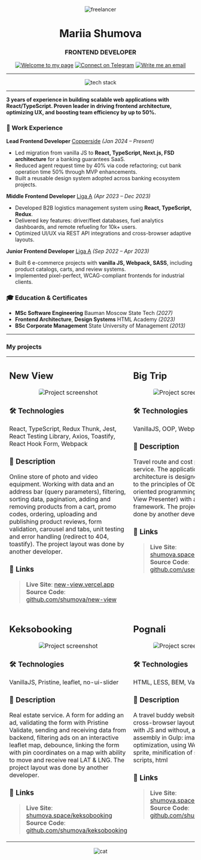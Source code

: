 <div align="center">
  <img src="https://github.com/user-attachments/assets/588369eb-d116-44eb-b12a-14838c1a123f" alt="freelancer"/>
</div>

<h1 align="center">Mariia Shumova</h1>
<h3 align="center">FRONTEND DEVELOPER</h3>

<div align="center">
 <a href="https://shumova.github.io/" target="_blank"><img src="https://img.shields.io/badge/-Welcome_to_my_page-8DB6CD?style=flat" alt="Welcome to my page"/></a>
 <a href="https://t.me/shumova_mariia" target="_blank"><img src="https://img.shields.io/badge/-Connect_on_Telegram-9F9F92?style=flat" alt="Connect on Telegram"/></a>
 <a href="mailto:schumova.maria@gmail.com" target="_blank"><img src="https://img.shields.io/badge/-Write_me_an_email-4F6D7A?style=flat" alt="Write me an email"/></a>
</div>

---

<p align="center">
  <img src="https://skillicons.dev/icons?i=js,ts,react,nextjs,redux,sass,less,tailwind,jest,figma,webpack,git&perline=6&theme=light" alt="tech stack">
</p>

---

**3 years of experience in building scalable web applications with React/TypeScript. Proven leader in driving frontend architecture, optimizing UX, and boosting team efficiency by up to 50%.**  

### 💼 Work Experience  
**Lead Frontend Developer** [Copperside](https://copperside.ru/) *(Jan 2024 – Present)*  
- Led migration from vanilla JS to **React, TypeScript, Next.js, FSD architecture** for a banking guarantees SaaS.  
- Reduced agent request time by 40% via code refactoring; cut bank operation time 50% through MVP enhancements.  
- Built a reusable design system adopted across banking ecosystem projects.  

**Middle Frontend Developer** [Liga A](https://ligaa.agency/) *(Apr 2023 – Dec 2023)*  
- Developed B2B logistics management system using **React, TypeScript, Redux**.  
- Delivered key features: driver/fleet databases, fuel analytics dashboards, and remote refueling for 10k+ users.  
- Optimized UI/UX via REST API integrations and cross-browser adaptive layouts.  

**Junior Frontend Developer** [Liga A](https://ligaa.agency/) *(Sep 2022 – Apr 2023)*  
- Built 6 e-commerce projects with **vanilla JS, Webpack, SASS**, including product catalogs, carts, and review systems.  
- Implemented pixel-perfect, WCAG-compliant frontends for industrial clients.  

### 🎓 Education & Certificates  
- **MSc Software Engineering** Bauman Moscow State Tech *(2027)*  
- **Frontend Architecture**, **Design Systems** HTML Academy *(2023)*  
- **BSc Corporate Management** State University of Management *(2013)*  
---

### My projects

<table>

<tr>
<td width="50%" valign="top">

## New View

<div align="center">
  <img src="https://github.com/user-attachments/assets/58d8c106-9feb-4622-8840-b1cfa64465de" alt="Project screenshot" style="max-width: 100%; border-radius: 4px;">
</div>

### 🛠️ Technologies  
React, TypeScript, Redux Thunk, Jest, React Testing Library, Axios, Toastify, React Hook Form, Webpack
      
### 📝 Description 
Online store of photo and video equipment. Working with data and an address bar (query parameters), filtering, sorting data, pagination, adding and removing products from a cart, promo codes, ordering, uploading and publishing product reviews, form validation, carousel and tabs, unit testing and error handling (redirect to 404, toastify). The project layout was done by another developer.

### 🔗 Links 
> **Live Site**: [new-view.vercel.app](https://new-view.vercel.app/catalog)  
> **Source Code**: [github.com/shumova/new-view](https://github.com/shumova/new-view)

</td>
<td width="50%" valign="top">

## Big Trip

<div align="center">
  <img src="https://github.com/user-attachments/assets/723d770d-0102-4d6b-b109-f06cc71550ce" alt="Project screenshot" style="max-width: 100%; border-radius: 4px;">
</div>

### 🛠️ Technologies
VanillaJS, OOP, Webpack, Flatpickr

### 📝 Description
Travel route and cost planning service. The application architecture is designed according to the principles of Object-oriented programming (Model View Presenter) with a custom framework.
The project layout was done by another developer

### 🔗 Links
> **Live Site**: [shumova.space/big-trip](https://shumova.space/big-trip/)   
> **Source Code**: [github.com/user/big-trip](https://github.com/shumova/big-trip)

</td>
</tr>

<tr>
<td width="50%" valign="top">

## Keksobooking

<div align="center">
  <img src="https://github.com/user-attachments/assets/bc3880dc-6da2-4465-b262-cf4e0e748d0d" alt="Project screenshot" style="max-width: 100%; border-radius: 4px;">
</div>

### 🛠️ Technologies
VanillaJS, Pristine, leaflet, no-ui-slider

### 📝 Description
Real estate service. A form for adding an ad, validating the form with Pristine Validate, sending and receiving data from backend, filtering ads on an interactive leaflet map, debounce, linking the form with pin coordinates on a map with ability to move and receive real LAT & LNG. The project layout was done by another developer.

### 🔗 Links
> **Live Site**: [shumova.space/keksobooking](https://shumova.space/keksobooking/)  
> **Source Code**: [github.com/shumova/keksobooking](https://github.com/shumova/keksobooking)

</td>
<td width="50%" valign="top">

## Pognali

<div align="center">
  <img src="https://github.com/user-attachments/assets/1d5d661a-8935-418a-b887-e8a5bb0f1898" alt="Project screenshot" style="max-width: 100%; border-radius: 4px;">
</div>

### 🛠️ Technologies
HTML, LESS, BEM, VanillaJS, Gulp

### 📝 Description
A travel buddy website. Adaptive cross-browser layout, working with JS and without, automating assembly in Gulp: image optimization, using WebP, svg sprite, minification of styles, scripts, html

### 🔗 Links
> **Live Site**: [shumova.space/pognali](https://shumova.space/pognali/)  
> **Source Code**: [github.com/shumova/pognali](https://github.com/shumova/pognali)

</td>
</tr>
</table>

<div align="center">
  <img src="https://github.com/user-attachments/assets/34dd86b3-3fe2-475d-9d81-db042ce8e492" alt="cat"/>
</div>
